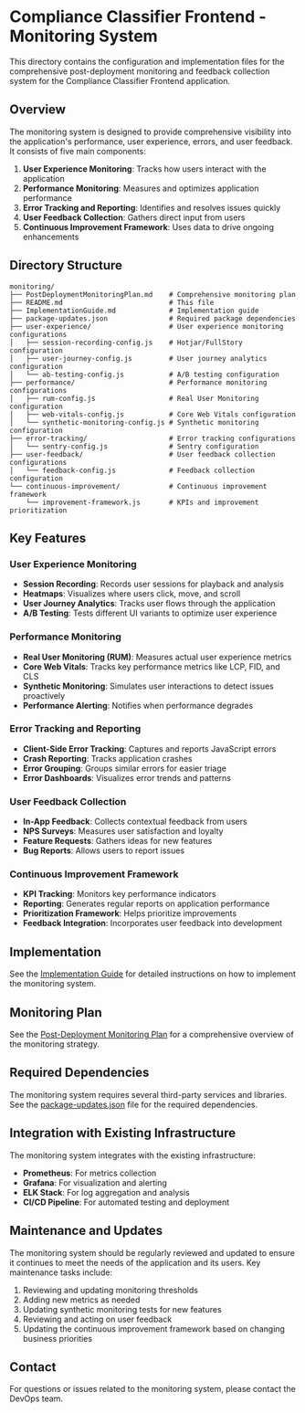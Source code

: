 # Compliance Classifier Frontend - Monitoring System

This directory contains the configuration and implementation files for the comprehensive post-deployment monitoring and feedback collection system for the Compliance Classifier Frontend application.

## Overview

The monitoring system is designed to provide comprehensive visibility into the application's performance, user experience, errors, and user feedback. It consists of five main components:

1. **User Experience Monitoring**: Tracks how users interact with the application
2. **Performance Monitoring**: Measures and optimizes application performance
3. **Error Tracking and Reporting**: Identifies and resolves issues quickly
4. **User Feedback Collection**: Gathers direct input from users
5. **Continuous Improvement Framework**: Uses data to drive ongoing enhancements

## Directory Structure

```
monitoring/
├── PostDeploymentMonitoringPlan.md    # Comprehensive monitoring plan
├── README.md                          # This file
├── ImplementationGuide.md             # Implementation guide
├── package-updates.json               # Required package dependencies
├── user-experience/                   # User experience monitoring configurations
│   ├── session-recording-config.js    # Hotjar/FullStory configuration
│   ├── user-journey-config.js         # User journey analytics configuration
│   └── ab-testing-config.js           # A/B testing configuration
├── performance/                       # Performance monitoring configurations
│   ├── rum-config.js                  # Real User Monitoring configuration
│   ├── web-vitals-config.js           # Core Web Vitals configuration
│   └── synthetic-monitoring-config.js # Synthetic monitoring configuration
├── error-tracking/                    # Error tracking configurations
│   └── sentry-config.js               # Sentry configuration
├── user-feedback/                     # User feedback collection configurations
│   └── feedback-config.js             # Feedback collection configuration
└── continuous-improvement/            # Continuous improvement framework
    └── improvement-framework.js       # KPIs and improvement prioritization
```

## Key Features

### User Experience Monitoring

- **Session Recording**: Records user sessions for playback and analysis
- **Heatmaps**: Visualizes where users click, move, and scroll
- **User Journey Analytics**: Tracks user flows through the application
- **A/B Testing**: Tests different UI variants to optimize user experience

### Performance Monitoring

- **Real User Monitoring (RUM)**: Measures actual user experience metrics
- **Core Web Vitals**: Tracks key performance metrics like LCP, FID, and CLS
- **Synthetic Monitoring**: Simulates user interactions to detect issues proactively
- **Performance Alerting**: Notifies when performance degrades

### Error Tracking and Reporting

- **Client-Side Error Tracking**: Captures and reports JavaScript errors
- **Crash Reporting**: Tracks application crashes
- **Error Grouping**: Groups similar errors for easier triage
- **Error Dashboards**: Visualizes error trends and patterns

### User Feedback Collection

- **In-App Feedback**: Collects contextual feedback from users
- **NPS Surveys**: Measures user satisfaction and loyalty
- **Feature Requests**: Gathers ideas for new features
- **Bug Reports**: Allows users to report issues

### Continuous Improvement Framework

- **KPI Tracking**: Monitors key performance indicators
- **Reporting**: Generates regular reports on application performance
- **Prioritization Framework**: Helps prioritize improvements
- **Feedback Integration**: Incorporates user feedback into development

## Implementation

See the [Implementation Guide](./ImplementationGuide.md) for detailed instructions on how to implement the monitoring system.

## Monitoring Plan

See the [Post-Deployment Monitoring Plan](./PostDeploymentMonitoringPlan.md) for a comprehensive overview of the monitoring strategy.

## Required Dependencies

The monitoring system requires several third-party services and libraries. See the [package-updates.json](./package-updates.json) file for the required dependencies.

## Integration with Existing Infrastructure

The monitoring system integrates with the existing infrastructure:

- **Prometheus**: For metrics collection
- **Grafana**: For visualization and alerting
- **ELK Stack**: For log aggregation and analysis
- **CI/CD Pipeline**: For automated testing and deployment

## Maintenance and Updates

The monitoring system should be regularly reviewed and updated to ensure it continues to meet the needs of the application and its users. Key maintenance tasks include:

1. Reviewing and updating monitoring thresholds
2. Adding new metrics as needed
3. Updating synthetic monitoring tests for new features
4. Reviewing and acting on user feedback
5. Updating the continuous improvement framework based on changing business priorities

## Contact

For questions or issues related to the monitoring system, please contact the DevOps team.